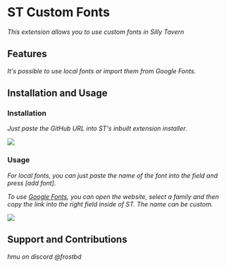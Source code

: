 # ST Custom Fonts

*This extension allows you to use custom fonts in Silly Tavern*

## Features

*It's possible to use local fonts or import them from Google Fonts.*

## Installation and Usage

### Installation

*Just paste the GitHub URL into ST's inbuilt extension installer.* 

![](https://media.discordapp.net/attachments/545261669530730528/1147694155204669460/169370200857931943.png)

### Usage

*For local fonts, you can just paste the name of the font into the field and press [add font].*

*To use [Google Fonts](https://fonts.google.com/), you can open the website, select a family and then copy the link into the right field inside of ST. The name can be custom.*

![](https://media.discordapp.net/attachments/545261669530730528/1147696799528783982/169370263958562145.png?width=1920&height=699)

## Support and Contributions

*hmu on discord @frostbd*
